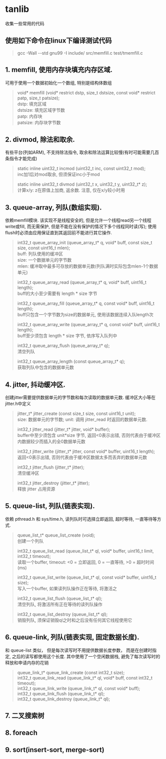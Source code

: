 # tanlib
收集一些常用的代码

## 使用如下命令在linux下编译测试代码
> gcc -Wall --std gnu99 -I include/ src/memfill.c test/tmemfill.c  

## 1. memfill, 使用内存块填充内存区域.
可用于使用一个数据初始化一个数组, 特别是结构体数组
> void* memfill (void* restrict dstp, size_t dstsize, const void* restrict patp, size_t patsize);  
> dstp: 填充区域  
> dstsize: 填充区域字节数  
> patp: 内存块  
> patsize: 内存块字节数  

## 2. divmod, 除法和取余.
有些平台(列如ARM), 不支持除法指令, 取余和除法运算比较慢(有时可能需要几百条指令才能完成)
> static inline uint32_t incmod (uint32_t inc, const uint32_t mod);  
> inc加1后对mod取余, 但须保证inc小于mod  
>  
> static inline uint32_t divmod (uint32_t x, uint32_t y, uint32_t* z);  
> 计算x/y: z在原值上加商, 返余数. 注意, 仅在x/y较小时用  

## 3. queue-array, 列队(数组实现).
依赖memfill模块. 该实现不是线程安全的, 但是允许一个线程read另一个线程write或fill, 而无需保护, 但是不能在没有保护的情况下多个线程同时读(写); 使用flush时必须由应用保证直到其返回前不能进行其它操作.
> int32_t queue_array_init (queue_array_t* q, void* buff, const size_t size, const uint16_t mlen);  
> buff: 列队使用的缓冲区  
> size: 一个数据单元的字节数  
> mlen: 缓冲取中最多可存放的数据单元数(列队满时实际包含mlen-1个数据单元)  
>  
> int32_t queue_array_read (queue_array_t* q, void* buff, uint16_t length);  
> buff的大小至少需要有 length * size 字节  
>  
> int32_t queue_array_fill (queue_array_t* q, const void* buff, uint16_t length);  
> buff只包含一个字节数为size的数据单元, 使用该数据连续入队length次  
>  
> int32_t queue_array_write (queue_array_t* q, const void* buff, uint16_t length);  
> buff至少须包含 length * size 字节, 依序写入队列中  
>  
> int32_t queue_array_flush (queue_array_t* q);  
> 清空列队  
>  
> int32_t queue_array_length (const queue_array_t* q);  
> 获取列队中包含的数据单元数  
>  

## 4. jitter, 抖动缓冲区.
创建jitter需要提供数据单元的字节数和每次读取的数据单元数. 缓冲区大小等在jitter.h中定义
> jitter_t* jitter_create (const size_t size, const uint16_t unit);  
> size: 数据单元的字节数; unit: 调用 jitter_read 时返回的数据单元数.  
>  
> int32_t jitter_read (jitter_t* jitter, void* buffer);  
> buffer中至少须包含 unit*size 字节, 返回<0表示出错, 否则代表由于缓冲区内数据较少而插入的全0数据单元数  
>  
> int32_t jitter_write (jitter_t* jitter, const void* buffer, uint16_t length);  
> 返回<0表示出错, 否则代表由于缓冲区数据太多而丢弃的数据单元数  
>  
> int32_t jitter_flush (jitter_t* jitter);  
> 清空缓冲区  
>  
> int32_t jitter_destroy (jitter_t* jitter);  
>  释放 jitter 占用资源  
>  

## 5. queue-list, 列队(链表实现).
依赖 pthread.h 和 sys/time.h, 读列队时可选择立即返回, 超时等待, 一直等待等方式. 
> queue_list_t* queue_list_create (void);  
> 创建一个列队  
>  
> int32_t queue_list_read (queue_list_t* ql, void* buffer, uint16_t limit, int32_t timeout);  
> 读取一个buffer, timeout: <0 = 立即返回, 0 = 一直等待, >0 = 超时时间(ms)  
>  
> int32_t queue_list_write (queue_list_t* ql, const void* buffer, uint16_t size);  
>  写入一个buffer, 如果读列队操作正在等待, 将激活之  
>  
> int32_t queue_list_flush (queue_list_t* ql);  
> 清空列队, 将激活所有正在等待的读列队操作  
>  
> int32_t queue_list_destroy (queue_list_t* ql);  
> 销毁列队, 须保证销毁ql之时和之后没有任何其它线程使用它  
>  

## 6. queue-link, 列队(链表实现, 固定数据长度).
和 queue-list 类似， 但是每次读写时不用提供数据长度参数， 而是在创建时指定, 之后的读写都使用这个长度. 其中使用了一个空闲数据栈, 避免了每次读写时的释放和申请内存的花销
> queue_link_t* queue_link_create (const int32_t size);  
> int32_t queue_link_read (queue_link_t* ql, void* buff, const int32_t timeout);  
> int32_t queue_link_write (queue_link_t* ql, const void* buff);  
> int32_t queue_link_flush (queue_link_t* ql);  
> int32_t queue_link_destroy (queue_link_t* ql);  
>  

## 7. 二叉搜索树

## 8. foreach

## 9. sort(insert-sort, merge-sort)



